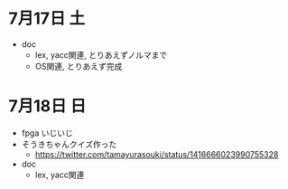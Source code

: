 # 7月17日 土
- doc
  - lex, yacc関連, とりあえずノルマまで
  - OS関連, とりあえず完成

# 7月18日 日
- fpga いじいじ
- そうきちゃんクイズ作った
  - https://twitter.com/tamayurasouki/status/1416666023990755328
- doc
  - lex, yacc関連